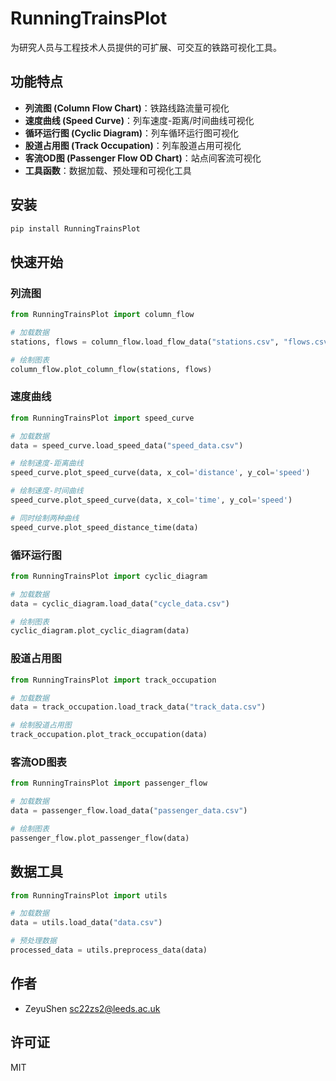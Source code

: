 # RunningTrainsPlot

为研究人员与工程技术人员提供的可扩展、可交互的铁路可视化工具。

## 功能特点

- **列流图 (Column Flow Chart)**：铁路线路流量可视化
- **速度曲线 (Speed Curve)**：列车速度-距离/时间曲线可视化
- **循环运行图 (Cyclic Diagram)**：列车循环运行图可视化
- **股道占用图 (Track Occupation)**：列车股道占用可视化
- **客流OD图 (Passenger Flow OD Chart)**：站点间客流可视化
- **工具函数**：数据加载、预处理和可视化工具

## 安装

```bash
pip install RunningTrainsPlot
```

## 快速开始

### 列流图

```python
from RunningTrainsPlot import column_flow

# 加载数据
stations, flows = column_flow.load_flow_data("stations.csv", "flows.csv")

# 绘制图表
column_flow.plot_column_flow(stations, flows)
```

### 速度曲线

```python
from RunningTrainsPlot import speed_curve

# 加载数据
data = speed_curve.load_speed_data("speed_data.csv")

# 绘制速度-距离曲线
speed_curve.plot_speed_curve(data, x_col='distance', y_col='speed')

# 绘制速度-时间曲线
speed_curve.plot_speed_curve(data, x_col='time', y_col='speed')

# 同时绘制两种曲线
speed_curve.plot_speed_distance_time(data)
```

### 循环运行图

```python
from RunningTrainsPlot import cyclic_diagram

# 加载数据
data = cyclic_diagram.load_data("cycle_data.csv")

# 绘制图表
cyclic_diagram.plot_cyclic_diagram(data)
```

### 股道占用图

```python
from RunningTrainsPlot import track_occupation

# 加载数据
data = track_occupation.load_track_data("track_data.csv")

# 绘制股道占用图
track_occupation.plot_track_occupation(data)
```

### 客流OD图表

```python
from RunningTrainsPlot import passenger_flow

# 加载数据
data = passenger_flow.load_data("passenger_data.csv")

# 绘制图表
passenger_flow.plot_passenger_flow(data)
```

## 数据工具

```python
from RunningTrainsPlot import utils

# 加载数据
data = utils.load_data("data.csv")

# 预处理数据
processed_data = utils.preprocess_data(data)
```

## 作者

- ZeyuShen <sc22zs2@leeds.ac.uk>

## 许可证

MIT
